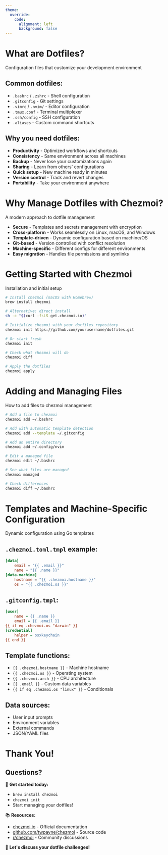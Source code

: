 ```yaml
---
theme:
  override:
    code:
      alignment: left
      background: false
---
```


What are Dotfiles?
===

Configuration files that customize your development environment

<!-- column_layout: [1, 1] -->

<!-- column: 0 -->

## Common dotfiles:

* `.bashrc` / `.zshrc` - Shell configuration
* `.gitconfig` - Git settings
* `.vimrc` / `.nvim/` - Editor configuration
* `.tmux.conf` - Terminal multiplexer
* `.ssh/config` - SSH configuration
* `.aliases` - Custom command shortcuts

<!-- column: 1 -->

## Why you need dotfiles:

* **Productivity** - Optimized workflows and shortcuts
* **Consistency** - Same environment across all machines
* **Backup** - Never lose your customizations again
* **Sharing** - Learn from others' configurations
* **Quick setup** - New machine ready in minutes
* **Version control** - Track and revert changes
* **Portability** - Take your environment anywhere

<!-- end_slide -->

Why Manage Dotfiles with Chezmoi?
===

A modern approach to dotfile management

* **Secure** - Templates and secrets management with encryption
* **Cross-platform** - Works seamlessly on Linux, macOS, and Windows
* **Template-driven** - Dynamic configuration based on machine/OS
* **Git-based** - Version controlled with conflict resolution
* **Machine-specific** - Different configs for different environments
* **Easy migration** - Handles file permissions and symlinks

<!-- end_slide -->

Getting Started with Chezmoi
===

Installation and initial setup

```bash +exec
# Install chezmoi (macOS with Homebrew)
brew install chezmoi

# Alternative: direct install
sh -c "$(curl -fsLS get.chezmoi.io)"
```

```bash +exec
# Initialize chezmoi with your dotfiles repository
chezmoi init https://github.com/yourusername/dotfiles.git

# Or start fresh
chezmoi init
```

```bash +exec
# Check what chezmoi will do
chezmoi diff

# Apply the dotfiles
chezmoi apply
```

<!-- end_slide -->

Adding and Managing Files
===

How to add files to chezmoi management

```bash +exec
# Add a file to chezmoi
chezmoi add ~/.bashrc

# Add with automatic template detection
chezmoi add --template ~/.gitconfig

# Add an entire directory
chezmoi add ~/.config/nvim
```

```bash +exec
# Edit a managed file
chezmoi edit ~/.bashrc

# See what files are managed
chezmoi managed

# Check differences
chezmoi diff ~/.bashrc
```

<!-- end_slide -->

Templates and Machine-Specific Configuration
===

Dynamic configuration using Go templates

<!-- column_layout: [1, 1] -->

<!-- column: 0 -->

## `.chezmoi.toml.tmpl` example:

```toml
[data]
    email = "{{ .email }}"
    name = "{{ .name }}"
[data.machine]
    hostname = "{{ .chezmoi.hostname }}"
    os = "{{ .chezmoi.os }}"
```

## `.gitconfig.tmpl`:

```ini
[user]
    name = {{ .name }}
    email = {{ .email }}
{{ if eq .chezmoi.os "darwin" }}
[credential]
    helper = osxkeychain
{{ end }}
```

<!-- column: 1 -->

## Template functions:

* `{{ .chezmoi.hostname }}` - Machine hostname
* `{{ .chezmoi.os }}` - Operating system
* `{{ .chezmoi.arch }}` - CPU architecture
* `{{ .email }}` - Custom data variables
* `{{ if eq .chezmoi.os "linux" }}` - Conditionals

## Data sources:

* User input prompts
* Environment variables
* External commands
* JSON/YAML files

<!-- end_slide -->


Thank You!
===

## Questions?

🎯 **Get started today:**
* `brew install chezmoi`
* `chezmoi init`
* Start managing your dotfiles!

📚 **Resources:**
* [chezmoi.io](https://chezmoi.io) - Official documentation
* [github.com/twpayne/chezmoi](https://github.com/twpayne/chezmoi) - Source code
* [r/chezmoi](https://reddit.com/r/chezmoi) - Community discussions

💬 **Let's discuss your dotfile challenges!**

